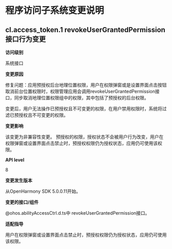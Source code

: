 # 程序访问子系统变更说明
## cl.access_token.1 revokeUserGrantedPermission接口行为变更

**访问级别**

系统接口

**变更原因**

修复问题：应用预授权后台地理位置权限，用户在权限弹窗或是设置界面点击按钮取消前台位置权限时，权限管理应用会调用revokeUserGrantedPermission接口，同步取消地理位置权限组中的权限，其中包括了预授权的后台权限。

变更后，用户无法操作已预授权且不可变更的权限，在用户禁用权限时，系统将过滤已预授权且不可变更的权限。

**变更影响**

该变更为非兼容性变更。
预授权的权限，授权状态不会被用户行为改变，用户在权限弹窗或设置界面点击禁止时，预授权权限仍为授权状态，应用仍可使用该权限。

**API level**

8

**变更发生版本**

从OpenHarmony SDK 5.0.0.11开始。

**变更的接口/组件**

@ohos.abilityAccessCtrl.d.ts中 revokeUserGrantedPermission接口。

**适配指导**

用户在权限弹窗或设置界面点击禁止时，预授权权限仍为授权状态，应用仍可使用该权限。
